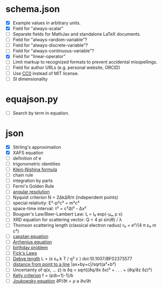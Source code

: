 
schema.json
===========

- [x] Example values in arbitrary units.
- [x] Field for "always-scalar"
- [ ] Separate fields for MathJax and standalone LaTeX documents.
- [ ] Field for "always-random-variable"?
- [ ] Field for "always-discrete-variable"?
- [ ] Field for "always-continuous-variable"?
- [x] Field for "linear-operator"
- [ ] Limit markup to recognized formats to prevent accidental misspellings.
- [ ] Field for author URLs (e.g. personal website, ORCID)
- [ ] Use [CC0](https://creativecommons.org/publicdomain/zero/1.0/) instead of MIT license.
- [ ] SI dimensionality

equajson.py
===========

- [ ] Search by term in equation.

json
====

- [x] Stirling's approximation
- [x] XAFS equation
- [ ] definition of e
- [ ] trigonometric identities
- [ ] [Klein-Nishina formula](https://en.wikipedia.org/wiki/Klein%E2%80%93Nishina_formula)
- [ ] chain rule
- [ ] integration by parts
- [ ] Fermi's Golden Rule
- [ ] [angular resolution](https://en.wikipedia.org/wiki/Angular_resolution)
- [ ] Nyquist criterion N = 2ΔkΔR/π (independent points)
- [ ] special relativity: E²-p²c² = m²c⁴
- [ ] space-time interval: τ² = c²Δt² - Δx²
- [ ] Bouguer's Law/Beer-Lambert Law: Iₜ = I₀ exp(-μₘ ρ x)
- [ ] XRD equation for scattering vector: Q = 4 pi sin(θ) / λ
- [ ] Thomson scattering length (classical electron radius) r₀ = e²/(4 π ε₀ m c²)
- [ ] [capstan equation](https://en.wikipedia.org/wiki/Capstan_equation)
- [ ] [Arrhenius equation](https://en.wikipedia.org/wiki/Arrhenius_equation)
- [ ] [birthday problem](https://en.wikipedia.org/wiki/Birthday_problem)
- [ ] [Fick's Laws](https://en.wikipedia.org/wiki/Fick's_laws_of_diffusion)
- [ ] [Debye length](https://en.wikipedia.org/wiki/Debye_length) L = (ε ε₀ k T / q² c ) doi:10.1007/BF02373577
- [ ] [distance from point to a line](https://en.wikipedia.org/wiki/Distance_from_a_point_to_a_line) |ax+by+c|/sqrt(a²+b²)
- [ ] Uncertainty of q(x, ... z) is δq = sqrt((∂q/∂x δx)² + . . . + (∂q/∂z δz)²)
- [ ] [Kelly criterion](https://en.wikipedia.org/wiki/Kelly_criterion) f = (p(b+1)-1)/b
- [ ] [Joukowsky equation](https://en.wikipedia.org/wiki/Water_hammer) ∂P/∂t = ρ a ∂v/∂t
